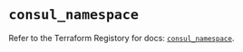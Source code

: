 # `consul_namespace`

Refer to the Terraform Registory for docs: [`consul_namespace`](https://registry.terraform.io/providers/hashicorp/consul/2.20.0/docs/resources/namespace).
